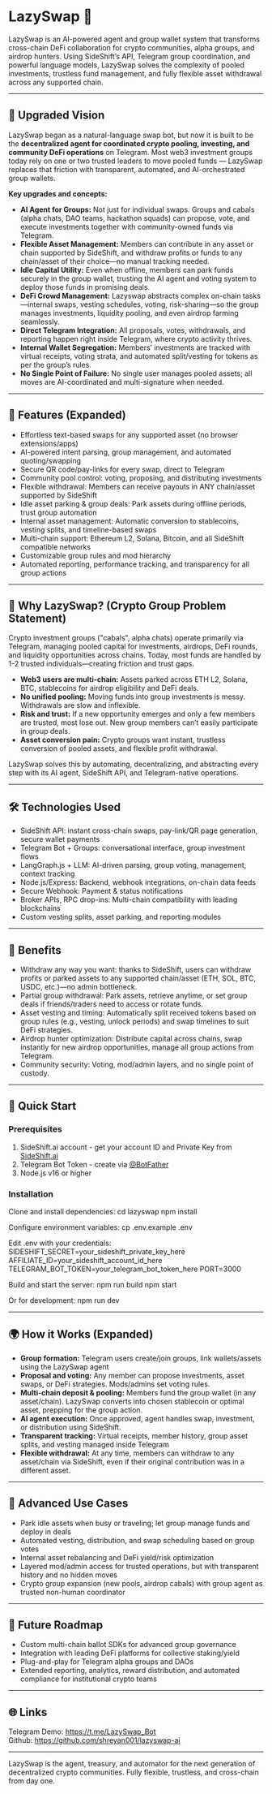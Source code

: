# LazySwap 🚀

LazySwap is an AI-powered agent and group wallet system that transforms cross-chain DeFi collaboration for crypto communities, alpha groups, and airdrop hunters. Using SideShift’s API, Telegram group coordination, and powerful language models, LazySwap solves the complexity of pooled investments, trustless fund management, and fully flexible asset withdrawal across any supported chain.

---

## 🌟 Upgraded Vision

LazySwap began as a natural-language swap bot, but now it is built to be the **decentralized agent for coordinated crypto pooling, investing, and community DeFi operations** on Telegram. Most web3 investment groups today rely on one or two trusted leaders to move pooled funds — LazySwap replaces that friction with transparent, automated, and AI-orchestrated group wallets.

**Key upgrades and concepts:**

- **AI Agent for Groups:** Not just for individual swaps. Groups and cabals (alpha chats, DAO teams, hackathon squads) can propose, vote, and execute investments together with community-owned funds via Telegram.
- **Flexible Asset Management:** Members can contribute in any asset or chain supported by SideShift, and withdraw profits or funds to any chain/asset of their choice—no manual tracking needed.
- **Idle Capital Utility:** Even when offline, members can park funds securely in the group wallet, trusting the AI agent and voting system to deploy those funds in promising deals.
- **DeFi Crowd Management:** Lazyswap abstracts complex on-chain tasks—internal swaps, vesting schedules, voting, risk-sharing—so the group manages investments, liquidity pooling, and even airdrop farming seamlessly.
- **Direct Telegram Integration:** All proposals, votes, withdrawals, and reporting happen right inside Telegram, where crypto activity thrives.
- **Internal Wallet Segregation:** Members’ investments are tracked with virtual receipts, voting strata, and automated split/vesting for tokens as per the group’s rules.
- **No Single Point of Failure:** No single user manages pooled assets; all moves are AI-coordinated and multi-signature when needed.

---

## 🚀 Features (Expanded)

- Effortless text-based swaps for any supported asset (no browser extensions/apps)
- AI-powered intent parsing, group management, and automated quoting/swapping
- Secure QR code/pay-links for every swap, direct to Telegram
- Community pool control: voting, proposing, and distributing investments
- Flexible withdrawal: Members can receive payouts in ANY chain/asset supported by SideShift
- Idle asset parking & group deals: Park assets during offline periods, trust group automation
- Internal asset management: Automatic conversion to stablecoins, vesting splits, and timeline-based swaps
- Multi-chain support: Ethereum L2, Solana, Bitcoin, and all SideShift compatible networks
- Customizable group rules and mod hierarchy
- Automated reporting, performance tracking, and transparency for all group actions

---

## 🧠 Why LazySwap? (Crypto Group Problem Statement)

Crypto investment groups ("cabals", alpha chats) operate primarily via Telegram, managing pooled capital for investments, airdrops, DeFi rounds, and liquidity opportunities across chains. Today, most funds are handled by 1-2 trusted individuals—creating friction and trust gaps. 

- **Web3 users are multi-chain:** Assets parked across ETH L2, Solana, BTC, stablecoins for airdrop eligibility and DeFi deals.
- **No unified pooling:** Moving funds into group investments is messy. Withdrawals are slow and inflexible.
- **Risk and trust:** If a new opportunity emerges and only a few members are trusted, most lose out. New group members can’t easily participate in group deals.
- **Asset conversion pain:** Crypto groups want instant, trustless conversion of pooled assets, and flexible profit withdrawal.

LazySwap solves this by automating, decentralizing, and abstracting every step with its AI agent, SideShift API, and Telegram-native operations.

---

## 🛠 Technologies Used

- SideShift API: instant cross-chain swaps, pay-link/QR page generation, secure wallet payments
- Telegram Bot + Groups: conversational interface, group investment flows
- LangGraph.js + LLM: AI-driven parsing, group voting, management, context tracking
- Node.js/Express: Backend, webhook integrations, on-chain data feeds
- Secure Webhook: Payment & status notifications
- Broker APIs, RPC drop-ins: Multi-chain compatibility with leading blockchains
- Custom vesting splits, asset parking, and reporting modules

---

## 🔑 Benefits

- Withdraw any way you want: thanks to SideShift, users can withdraw profits or parked assets to any supported chain/asset (ETH, SOL, BTC, USDC, etc.)—no admin bottleneck.
- Partial group withdrawal: Park assets, retrieve anytime, or set group deals if friends/traders need to access or rotate funds.
- Asset vesting and timing: Automatically split received tokens based on group rules (e.g., vesting, unlock periods) and swap timelines to suit DeFi strategies.
- Airdrop hunter optimization: Distribute capital across chains, swap instantly for new airdrop opportunities, manage all group actions from Telegram.
- Community security: Voting, mod/admin layers, and no single point of custody.

---

## 🔽 Quick Start

### Prerequisites

1. SideShift.ai account - get your account ID and Private Key from [SideShift.ai](https://sideshift.ai/account)
2. Telegram Bot Token - create via [@BotFather](https://t.me/botfather)
3. Node.js v16 or higher

### Installation

Clone and install dependencies:
cd lazyswap
npm install

Configure environment variables:
cp .env.example .env

Edit .env with your credentials:
SIDESHIFT_SECRET=your_sideshift_private_key_here
AFFILIATE_ID=your_sideshift_account_id_here
TELEGRAM_BOT_TOKEN=your_telegram_bot_token_here
PORT=3000

Build and start the server:
npm run build
npm start

Or for development:
npm run dev

---

## 🌍 How it Works (Expanded)

- **Group formation:** Telegram users create/join groups, link wallets/assets using the LazySwap agent
- **Proposal and voting:** Any member can propose investments, asset swaps, or DeFi strategies. Mods/admins set voting rules.
- **Multi-chain deposit & pooling:** Members fund the group wallet (in any asset/chain). LazySwap converts into chosen stablecoin or optimal asset, prepping for the group action.
- **AI agent execution:** Once approved, agent handles swap, investment, or distribution using SideShift.
- **Transparent tracking:** Virtual receipts, member history, group asset splits, and vesting managed inside Telegram
- **Flexible withdrawal:** At any time, members can withdraw to any asset/chain via SideShift, even if their original contribution was in a different asset.

---

## 🦾 Advanced Use Cases

- Park idle assets when busy or traveling; let group manage funds and deploy in deals
- Automated vesting, distribution, and swap scheduling based on group votes
- Internal asset rebalancing and DeFi yield/risk optimization
- Layered mod/admin access for trusted operations, but with transparent history and no hidden moves
- Crypto group expansion (new pools, airdrop cabals) with group agent as trusted non-human coordinator

---

## 🧬 Future Roadmap

- Custom multi-chain ballot SDKs for advanced group governance
- Integration with leading DeFi platforms for collective staking/yield
- Plug-and-play for Telegram alpha groups and DAOs
- Extended reporting, analytics, reward distribution, and automated compliance for institutional crypto teams

---

## 🌐 Links

Telegram Demo: https://t.me/LazySwap_Bot  
Github: https://github.com/shreyan001/lazyswap-ai

---

LazySwap is the agent, treasury, and automator for the next generation of decentralized crypto communities. Fully flexible, trustless, and cross-chain from day one.

